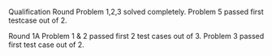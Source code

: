 Qualification Round
  Problem 1,2,3 solved completely.
  Problem 5 passed first testcase out of 2.

Round 1A
  Problem 1 & 2 passed first 2 test cases out of 3.
  Problem 3 passed first test case out of 2.
  
